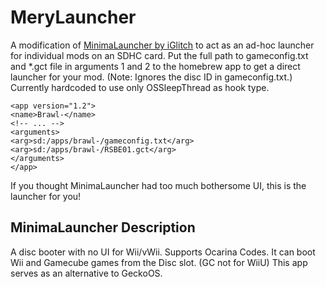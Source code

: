 MeryLauncher
==============
A modification of [MinimaLauncher by iGlitch](https://github.com/iGlitch/MinimaLauncher) to act as an ad-hoc launcher for individual mods on an SDHC card. Put the full path to gameconfig.txt and *.gct file in arguments 1 and 2 to the homebrew app to get a direct launcher for your mod. (Note: Ignores the disc ID in gameconfig.txt.) Currently hardcoded to use only OSSleepThread as hook type.

```
<app version="1.2">
<name>Brawl-</name>
<!-- ... -->
<arguments>
<arg>sd:/apps/brawl-/gameconfig.txt</arg>
<arg>sd:/apps/brawl-/RSBE01.gct</arg>
</arguments>
</app>
```

If you thought MinimaLauncher had too much bothersome UI, this is the launcher for you!

MinimaLauncher Description
--------------
A disc booter with no UI for Wii/vWii.
Supports Ocarina Codes.
It can boot Wii and Gamecube games from the Disc slot. (GC not for WiiU)
This app serves as an alternative to GeckoOS.
